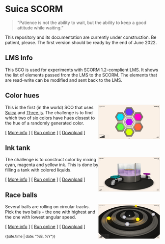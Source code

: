 # Suica SCORM

> “Patience is not the ability to wait, but the ability to keep a good attitude while waiting.”


This repository and its documentation are currently under construction. Be patient, please. The first version should be ready by the end of June 2022.

## LMS Info

This SCO is used for experiments with SCORM 1.2-complient LMS. It shows the list of elements passed from the LMS to the SCORM. The elements that are read-write can be modified and sent back to the LMS.


## Color hues

<a href="src/color-hues/color-hues.html"><img src="src/color-hues/docs/snapshot.jpg" width="200" style="float:right;"></a> This is the first (in the world) SCO that uses [Suica](https://boytchev.github.io/suica/) and [Three.js](https://threejs.org/). The challenge is to find which two of six colors have hues closest to the hue of a randomly generated color.

[ [More info](src/color-hues/index.html) ] [ [Run online](src/color-hues/color-hues.html) ] [ [Download](bin/color-hues.zip) ]


## Ink tank

<a href="src/ink-tank/ink-tank.html"><img src="src/ink-tank/docs/snapshot.jpg" width="200" style="float:right;"></a> The challenge is to construct color by mixing cyan, magenta and yellow ink. This is done by filling a tank with colored liquids.

[ [More info](src/ink-tank/index.html) ] [ [Run online](src/ink-tank/ink-tank.html) ] [ [Download](bin/ink-tank.zip) ]


## Race balls

<a href="src/race-balls/race-balls.html"><img src="src/race-balls/docs/snapshot.jpg" width="200" style="float:right;"></a> Several balls are rolling on circular tracks. Pick the two balls &ndash; the one with highest and the one with lowest angular speed.

[ [More info](src/race-balls/index.html) ] [ [Run online](src/race-balls/race-balls.html) ] [ [Download](bin/race-balls.zip) ]


<small>{{site.time | date: "%B, %Y"}}</small>